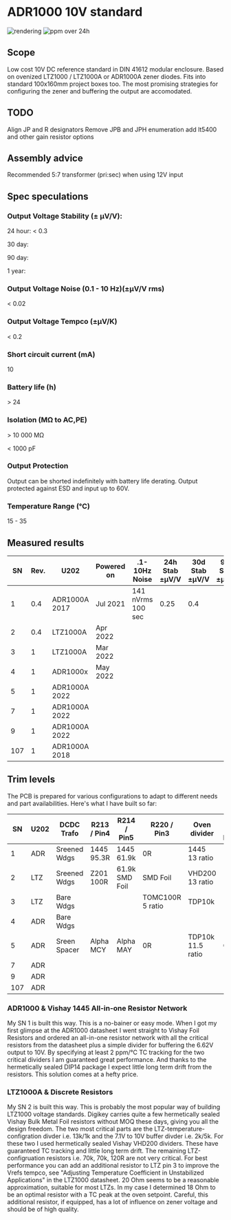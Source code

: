 # ADR1000 10V standard

![rendering](https://github.com/marcoreps/ADRmu/raw/main/images/render.png)
![ppm over 24h](https://github.com/marcoreps/ADRmu/raw/main/images/24hppm.jpg)

## Scope

Low cost 10V DC reference standard in DIN 41612 modular enclosure. Based on ovenized LTZ1000 / LTZ1000A or ADR1000A zener diodes. Fits into standard 100x160mm project boxes too. The most promising strategies for configuring the zener and buffering the output are accomodated.

## TODO

Align JP and R designators
Remove JPB and JPH enumeration
add lt5400 and other gain resistor options


## Assembly advice

Recommended 5:7 transformer (pri:sec) when using 12V input

## Spec speculations

### Output Voltage Stability (± µV/V):

24 hour: < 0.3

30 day:

90 day:

1 year:

### Output Voltage Noise (0.1 - 10 Hz)(±µV/V rms)

< 0.02

### Output Voltage Tempco (±µV/K)

< 0.2

### Short circuit current (mA)

10

### Battery life (h)

\> 24

### Isolation (MΩ to AC,PE)

\> 10 000 MΩ

< 1000 pF

### Output Protection

Output can be shorted indefinitely with battery life derating. Output protected against ESD and input up to 60V.

### Temperature Range (°C)

15 - 35

## Measured results
| SN  | Rev. |      U202      | Powered on |    .1-10Hz Noise   | 24h Stab ±µV/V | 30d Stab ±µV/V | 90d Stab ±µV/V | 1yr Stab ±µV/V |
| --- | ---- | -------------- | ---------- | -----------------  | -------------- | -------------- | -------------- | -------------- |
|   1 |  0.4 | ADR1000A 2017 | Jul 2021   | 141 nVrms 100 sec  |      0.25      |       0.4      |                |                |
|   2 |  0.4 |    LTZ1000A    | Apr 2022   |                    |                |                |                |                |
|   3 |   1  |    LTZ1000A    | Mar 2022   |                    |                |                |                |                |
|   4 |   1  |    ADR1000x    | May 2022   |                    |                |                |                |                |
|   5 |   1  | ADR1000A 2022  |            |                    |                |                |                |                |
|   7 |   1  | ADR1000A 2022  |            |                    |                |                |                |                |
|   9 |   1  | ADR1000A 2022  |            |                    |                |                |                |                |
| 107 |   1  | ADR1000A 2018  |            |                    |                |                |                |                |

## Trim levels

The PCB is prepared for various configurations to adapt to different needs and part availabilities. Here's what I have built so far:

| SN  | U202 |  DCDC Trafo  | R213 / Pin4 | R214 / Pin5 | R220 / Pin3 | Oven divider | R225 / Iz Down | R223 / Iz Up | 10V gain divider |
| --- | ---- | ------------ | ----------- | ----------- | ----------- | ------------ | -------------- | ------------ | ---------------- |
|   1 |  ADR | Sreened Wdgs | 1445 95.3R  | 1445 61.9k  | 0R          | 1445 13 ratio |                |              | 1445 2 ratio |
|   2 |  LTZ | Sreened Wdgs | Z201 100R   | 61.9k SMD Foil | SMD Foil | VHD200 13 ratio |                |              | VHD200 2.5 ratio |
|   3 |  LTZ | Bare Wdgs    |             |             | TOMC100R 5 ratio | TDP10k |                | RN73             | TDP10k |
|   4 |  ADR | Bare Wdgs    |             |             |             |              |                |              | |
|   5 |  ADR | Sreen Spacer | Alpha MCY   | Alpha MAY   | 0R          | TDP10k 11.5 ratio | Open     | 470k RN73    | |
|   7 |  ADR |              |             |             |             |              |                |              | |
|   9 |  ADR |              |             |             |             |              |                |              | |
| 107 |  ADR |              |             |             |             |              |                |              | |

### ADR1000 & Vishay 1445 All-in-one Resistor Network

My SN 1 is built this way. This is a no-bainer or easy mode. When I got my first glimpse at the ADR1000 datasheet I went straight to Vishay Foil Resistors and ordered an all-in-one resistor network with all the critical resistors from the datasheet plus a simple divider for buffering the 6.62V output to 10V. By specifying at least 2 ppm/°C TC tracking for the two critical dividers I am guaranteed great performance. And thanks to the hermetically sealed DIP14 package I expect little long term drift from the resistors. This solution comes at a hefty price.

### LTZ1000A & Discrete Resistors

My SN 2 is built this way. This is probably the most popular way of building LTZ1000 voltage standards. Digikey carries quite a few hermetically sealed Vishay Bulk Metal Foil resistors without MOQ these days, giving you all the design freedom. The two most critical parts are the LTZ-temperature-configration divder i.e. 13k/1k and the 7.1V to 10V buffer divder i.e. 2k/5k. For these two I used hermetically sealed Vishay VHD200 dividers. These have guaranteed TC tracking and little long term drift. The remaining LTZ-configruation resistors i.e. 70k, 70k, 120R are not very critical. For best performance you can add an additional resistor to LTZ pin 3 to improve the Vrefs tempco, see "Adjusting Temperature Coefficient in Unstabilized Applications" in the LTZ1000 datasheet. 20 Ohm seems to be a reasonable approximation, suitable for most LTZs. In my case I determined 18 Ohm to be an optimal resistor with a TC peak at the oven setpoint. Careful, this additional resistor, if equipped, has a lot of influence on zener voltage and should be of high quality.


